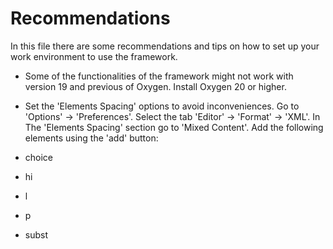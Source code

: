 # Recommendations

In this file there are some recommendations and tips on how to set up your work environment to use the framework.

+ Some of the functionalities of the framework might not work with version 19 and previous of Oxygen. Install Oxygen 20 or higher.

+ Set the 'Elements Spacing' options to avoid inconveniences. Go to 'Options' -> 'Preferences'. Select the tab 'Editor' -> 'Format' -> 'XML'.
In The 'Elements Spacing' section go to 'Mixed Content'. Add the following elements using the 'add' button:
 + choice
 + hi
 + l
 + p
 + subst
